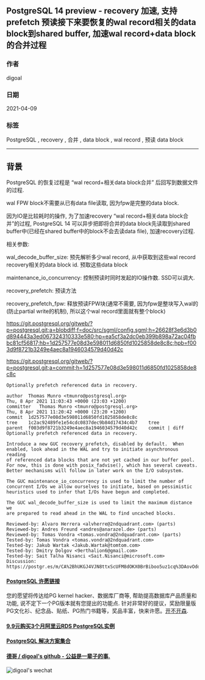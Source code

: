 ## PostgreSQL 14 preview - recovery 加速, 支持prefetch 预读接下来要恢复的wal record相关的data block到shared buffer, 加速wal record+data block的合并过程    
          
### 作者          
digoal          
          
### 日期          
2021-04-09           
          
### 标签          
PostgreSQL , recovery , 合并 , data block , wal record , 预读 data block        
          
----          
          
## 背景      
PostgreSQL 的恢复过程是 “wal record+相关data block合并” 后回写到数据文件的过程.   
  
wal FPW block不需要从已有data file读取, 因为fpw是完整的data block.   
  
因为IO是比较耗时的操作, 为了加速recovery “wal record+相关data block合并”的过程, PostgreSQL 14 可以异步把即将合并的data block先读取到shared buffer中(已经在shared buffer中的block不会去读data file), 加速recovery过程.   
  
  
相关参数:  
  
wal_decode_buffer_size: 预先解析多少wal record, 从中获取到这些wal record recovery相关的data block id. 预取这些data block   
  
maintenance_io_concurrency: 控制预读时同时发起的IO操作数. SSD可以调大.   
  
recovery_prefetch: 预读方法  
  
recovery_prefetch_fpw: 释放预读FPW块(通常不需要, 因为fpw是整块写入wal的(防止partial write的机制), 所以这个wal record里面就有整个block)  
  
https://git.postgresql.org/gitweb/?p=postgresql.git;a=blobdiff;f=doc/src/sgml/config.sgml;h=26628f3e6d3b0d894443a3ed067324310333e580;hp=ea5cf3a2dc0eb399b898a72ac04fbbc81cf56817;hb=1d257577e08d3e598011d6850fd1025858de8c8c;hpb=f003d9f8721b3249e4aec8a1946034579d40d42c  
  
  
https://git.postgresql.org/gitweb/?p=postgresql.git;a=commit;h=1d257577e08d3e598011d6850fd1025858de8c8c  
  
  
  
```     
Optionally prefetch referenced data in recovery.  
  
author	Thomas Munro <tmunro@postgresql.org>	  
Thu, 8 Apr 2021 11:03:43 +0000 (23:03 +1200)  
committer	Thomas Munro <tmunro@postgresql.org>	  
Thu, 8 Apr 2021 11:20:42 +0000 (23:20 +1200)  
commit	1d257577e08d3e598011d6850fd1025858de8c8c  
tree	1c2ac92489fe1e54cdc0837dec9b84d17434c4b7	tree  
parent	f003d9f8721b3249e4aec8a1946034579d40d42c	commit | diff  
Optionally prefetch referenced data in recovery.  
  
Introduce a new GUC recovery_prefetch, disabled by default.  When  
enabled, look ahead in the WAL and try to initiate asynchronous reading  
of referenced data blocks that are not yet cached in our buffer pool.  
For now, this is done with posix_fadvise(), which has several caveats.  
Better mechanisms will follow in later work on the I/O subsystem.  
  
The GUC maintenance_io_concurrency is used to limit the number of  
concurrent I/Os we allow ourselves to initiate, based on pessimistic  
heuristics used to infer that I/Os have begun and completed.  
  
The GUC wal_decode_buffer_size is used to limit the maximum distance we  
are prepared to read ahead in the WAL to find uncached blocks.  
  
Reviewed-by: Alvaro Herrera <alvherre@2ndquadrant.com> (parts)  
Reviewed-by: Andres Freund <andres@anarazel.de> (parts)  
Reviewed-by: Tomas Vondra <tomas.vondra@2ndquadrant.com> (parts)  
Tested-by: Tomas Vondra <tomas.vondra@2ndquadrant.com>  
Tested-by: Jakub Wartak <Jakub.Wartak@tomtom.com>  
Tested-by: Dmitry Dolgov <9erthalion6@gmail.com>  
Tested-by: Sait Talha Nisanci <Sait.Nisanci@microsoft.com>  
Discussion: https://postgr.es/m/CA%2BhUKGJ4VJN8ttxScUFM8dOKX0BrBiboo5uz1cq%3DAovOddfHpA%40mail.gmail.com  
```  
     
  
#### [PostgreSQL 许愿链接](https://github.com/digoal/blog/issues/76 "269ac3d1c492e938c0191101c7238216")
您的愿望将传达给PG kernel hacker、数据库厂商等, 帮助提高数据库产品质量和功能, 说不定下一个PG版本就有您提出的功能点. 针对非常好的提议，奖励限量版PG文化衫、纪念品、贴纸、PG热门书籍等，奖品丰富，快来许愿。[开不开森](https://github.com/digoal/blog/issues/76 "269ac3d1c492e938c0191101c7238216").  
  
  
#### [9.9元购买3个月阿里云RDS PostgreSQL实例](https://www.aliyun.com/database/postgresqlactivity "57258f76c37864c6e6d23383d05714ea")
  
  
#### [PostgreSQL 解决方案集合](https://yq.aliyun.com/topic/118 "40cff096e9ed7122c512b35d8561d9c8")
  
  
#### [德哥 / digoal's github - 公益是一辈子的事.](https://github.com/digoal/blog/blob/master/README.md "22709685feb7cab07d30f30387f0a9ae")
  
  
![digoal's wechat](../pic/digoal_weixin.jpg "f7ad92eeba24523fd47a6e1a0e691b59")
  
